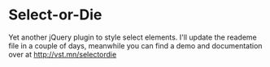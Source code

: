 Select-or-Die
=============

Yet another jQuery plugin to style select elements. I'll update the reademe file in a couple of days, meanwhile you can find a demo and documentation over at http://vst.mn/selectordie